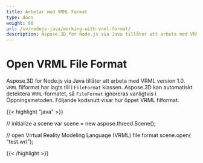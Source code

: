 ```yaml
---
title: Arbetar med VRML Format
type: docs
weight: 90
url: /sv/nodejs-java/working-with-vrml-format/
description: Aspose.3D for Node.js via Java tillåter att arbeta med VRML version 1.0. VRML filformat har lagts till i klassen FileFormat. Aspose.3D kan automatiskt detektera VRML-formatet, så filformatet ignoreras vanligtvis i Öppna metoden.
---
```

#  **Open VRML File Format**
Aspose.3D for Node.js via Java tillåter att arbeta med VRML version 1.0. `VRML` filformat har lagts till i `FileFormat` klassen. Aspose.3D kan automatiskt detektera `VRML`-formatet, så `FileFormat` ignoreras vanligtvis i Öppningsmetoden. Följande kodsnutt visar hur öppet VRML filformat.

{{< highlight "java" >}}

// initialize a scene
var scene = new aspose.threed.Scene();

// open Virtual Reality Modeling Language (VRML) file format
scene.open( "test.wrl");

{{< /highlight >}}
